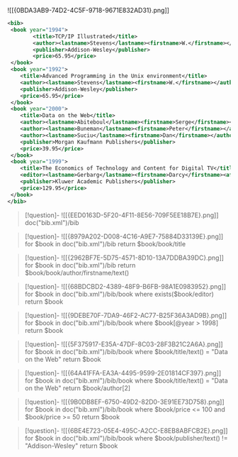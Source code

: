 
![[{0BDA3AB9-74D2-4C5F-9718-9671E832AD31}.png]]

```xml
<bib>
 <book year="1994">
        <title>TCP/IP Illustrated</title>
        <author><lastname>Stevens</lastname><firstname>W.</firstname></author>
        <publisher>Addison-Wesley</publisher>
        <price>65.95</price>
 </book>
 <book year="1992">
    <title>Advanced Programming in the Unix environment</title>
    <author><lastname>Stevens</lastname><firstname>W.</firstname></author>
    <publisher>Addison-Wesley</publisher>
    <price>65.95</price>
 </book>
 <book year="2000">
    <title>Data on the Web</title>
    <author><lastname>Abiteboul</lastname><firstname>Serge</firstname></author>
    <author><lastname>Buneman</lastname><firstname>Peter</firstname></author>
    <author><lastname>Suciu</lastname><firstname>Dan</firstname></author>
    <publisher>Morgan Kaufmann Publishers</publisher>
    <price>39.95</price>
 </book>
 <book year="1999">
    <title>The Economics of Technology and Content for Digital TV</title>
    <editor><lastname>Gerbarg</lastname><firstname>Darcy</firstname><affiliation>CITI</affiliation></editor>
    <publisher>Kluwer Academic Publishers</publisher>
    <price>129.95</price>
 </book> 
</bib>
```

> [!question]- ![[{EED0163D-5F20-4F11-8E56-709F5EE18B7E}.png]]
 doc("bib.xml")/bib

> [!question]- ![[{8979A202-D008-4C16-A9E7-75884D33139E}.png]]
for $book in doc("bib.xml")/bib
return $book/book/title

> [!question]- ![[{2962BF7E-5D75-4571-8D10-13A7DDBA39DC}.png]]
for $book in doc("bib.xml")/bib
return $book/book/author/firstname/text()

> [!question]- ![[{68BDCBD2-4389-48F9-B6FB-98A1E0983952}.png]]
for $book in doc("bib.xml")/bib/book
where exists($book/editor) 
return $book 

> [!question]- ![[{9DEBE70F-7DA9-46F2-AC77-B25F36A3AD9B}.png]]
for $book in doc("bib.xml")/bib/book
where $book[@year > 1998]
return $book

> [!question]- ![[{5F375917-E35A-47DF-8C03-28F3B21C2A6A}.png]]
for $book in doc("bib.xml")/bib/book
where $book/title/text() = "Data on the Web"
return $book

> [!question]- ![[{64A41FFA-EA3A-4495-9599-2E01814CF397}.png]]
for $book in doc("bib.xml")/bib/book
where $book/title/text() = "Data on the Web" 
return $book/author[2]

> [!question]- ![[{9B0DB8EF-6750-49D2-82D0-3E91EE73D758}.png]]
for $book in doc("bib.xml")/bib/book
where $book/price <= 100 and $book/price >= 50
return $book

> [!question]- ![[{6BE4E723-05E4-495C-A2CC-E8EB8ABFCB2E}.png]]
for $book in doc("bib.xml")/bib/book
where $book/publisher/text() != "Addison-Wesley"
return $book

